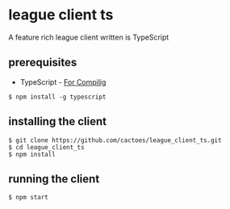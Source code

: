 # league client ts
A feature rich league client written is TypeScript

## prerequisites
- TypeScript - [For Compilig](https://www.typescriptlang.org/download)
```
$ npm install -g typescript
```

## installing the client
```
$ git clone https://github.com/cactoes/league_client_ts.git
$ cd league_client_ts
$ npm install
```

## running the client
```
$ npm start
```